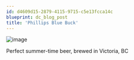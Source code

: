 ```yaml
---
id: d4609d15-2879-4115-9715-c5e13fcca14c
blueprint: dc_blog_post
title: 'Phillips Blue Buck'
---
```

<img style="display:block;margin-right:auto;margin-left:auto;" src="/images/dc_blog_posts/2011/07/wpid-C360_2011-07-02-20-18-56.Share_.jpg" alt="image" />

Perfect summer-time beer, brewed in Victoria, BC